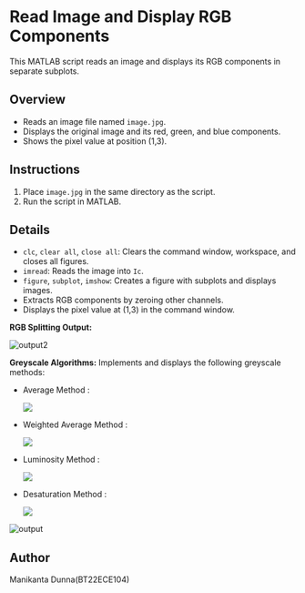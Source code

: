 # Read Image and Display RGB Components

This MATLAB script reads an image and displays its RGB components in separate subplots.

## Overview

- Reads an image file named `image.jpg`.
- Displays the original image and its red, green, and blue components.
- Shows the pixel value at position (1,3).

## Instructions

1. Place `image.jpg` in the same directory as the script.
2. Run the script in MATLAB.

## Details

- `clc`, `clear all`, `close all`: Clears the command window, workspace, and closes all figures.
- `imread`: Reads the image into `Ic`.
- `figure`, `subplot`, `imshow`: Creates a figure with subplots and displays images.
- Extracts RGB components by zeroing other channels.
- Displays the pixel value at (1,3) in the command window.

**RGB Splitting Output:**

![output2](https://github.com/user-attachments/assets/614c8f03-30dc-4c66-a97b-7e9cf107c888)


**Greyscale Algorithms:** Implements and displays the following greyscale methods:

- Average Method :

  ![](https://github.com/user-attachments/assets/877017b9-46f1-4c5f-ba78-a7e90396a7d9)

- Weighted Average Method :

  ![](https://github.com/user-attachments/assets/23513d5f-1234-4683-94ea-d3fa953e75c6)

- Luminosity Method :

  ![](https://github.com/user-attachments/assets/a7a2d198-60b8-404f-92c7-4dbb29551dbb)

- Desaturation Method :

  ![](https://github.com/user-attachments/assets/da813fe2-d44f-4c9e-847b-c3dfaa4148f9)
 
![output](https://github.com/user-attachments/assets/21793e39-e0eb-4df2-915c-f35096d7b76e)


## Author

Manikanta Dunna(BT22ECE104)
